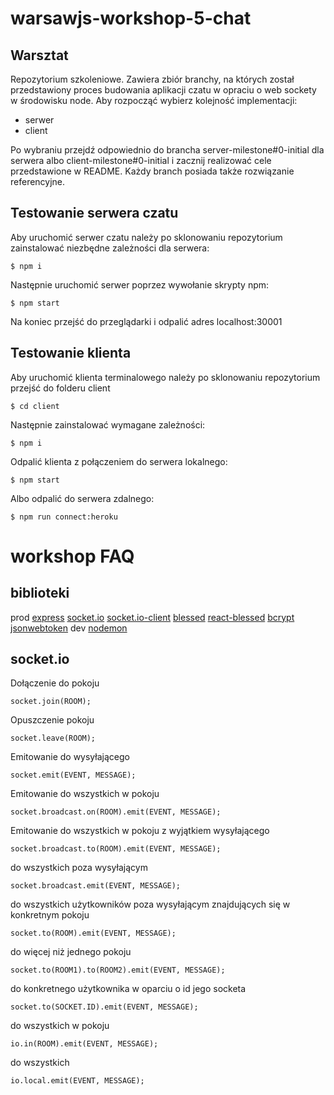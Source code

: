 # warsawjs-workshop-5-chat

## Warsztat
Repozytorium szkoleniowe. Zawiera zbiór branchy, na których został przedstawiony proces budowania aplikacji czatu w opraciu o web sockety w środowisku node.
Aby rozpocząć wybierz kolejność implementacji:
- serwer
- client

Po wybraniu przejdź odpowiednio do brancha server-milestone#0-initial dla serwera
albo client-milestone#0-initial
i zacznij realizować cele przedstawione w README. Każdy branch posiada także rozwiązanie referencyjne.

## Testowanie serwera czatu

Aby uruchomić serwer czatu należy po sklonowaniu repozytorium zainstalować niezbędne zależności dla serwera:

    $ npm i

Następnie uruchomić serwer poprzez wywołanie skrypty npm:

    $ npm start

Na koniec przejść do przeglądarki i odpalić adres localhost:30001

## Testowanie klienta

Aby uruchomić klienta terminalowego należy po sklonowaniu repozytorium przejść do folderu client

    $ cd client

Następnie zainstalować wymagane zależności:

    $ npm i

Odpalić klienta z połączeniem do serwera lokalnego:

    $ npm start

Albo odpalić do serwera zdalnego:

    $ npm run connect:heroku
    

# workshop FAQ

## biblioteki

prod
[express](https://github.com/expressjs/express)
[socket.io](https://github.com/socketio/socket.io)
[socket.io-client](https://github.com/socketio/socket.io-client)
[blessed](https://github.com/chjj/blessed)
[react-blessed](https://github.com/Yomguithereal/react-blessed)
[bcrypt](https://github.com/kelektiv/node.bcrypt.js)
[jsonwebtoken](https://github.com/auth0/node-jsonwebtoken)
dev
[nodemon](https://github.com/remy/nodemon)

## socket.io

Dołączenie do pokoju

    socket.join(ROOM);


Opuszczenie pokoju

    socket.leave(ROOM);


Emitowanie do wysyłającego

    socket.emit(EVENT, MESSAGE);


Emitowanie do wszystkich w pokoju

    socket.broadcast.on(ROOM).emit(EVENT, MESSAGE);


Emitowanie do wszystkich w pokoju z wyjątkiem wysyłającego

    socket.broadcast.to(ROOM).emit(EVENT, MESSAGE);


do wszystkich poza wysyłającym

    socket.broadcast.emit(EVENT, MESSAGE);


do wszystkich użytkowników poza wysyłającym znajdujących się w konkretnym pokoju

    socket.to(ROOM).emit(EVENT, MESSAGE);


do więcej niż jednego pokoju

    socket.to(ROOM1).to(ROOM2).emit(EVENT, MESSAGE);


do konkretnego użytkownika w oparciu o id jego socketa

    socket.to(SOCKET.ID).emit(EVENT, MESSAGE);


do wszystkich w pokoju

    io.in(ROOM).emit(EVENT, MESSAGE);

do wszystkich

    io.local.emit(EVENT, MESSAGE);
